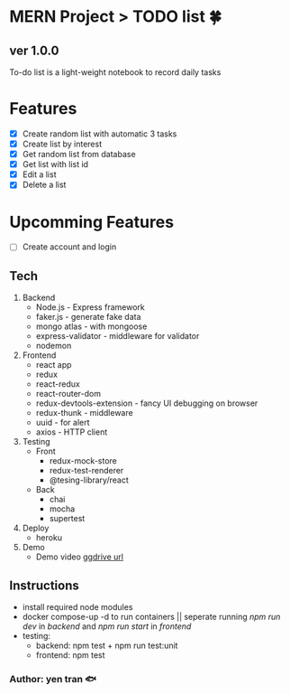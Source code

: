 # MERN Project > TODO list :four_leaf_clover:

## ver 1.0.0

To-do list is a light-weight notebook to record daily tasks

# Features

- [x] Create random list with automatic 3 tasks
- [x] Create list by interest
- [x] Get random list from database
- [x] Get list with list id
- [x] Edit a list
- [x] Delete a list

# Upcomming Features

- [ ] Create account and login

## Tech

1. Backend
   - Node.js - Express framework
   - faker.js - generate fake data
   - mongo atlas - with mongoose
   - express-validator - middleware for validator
   - nodemon
2. Frontend
   - react app
   - redux
   - react-redux
   - react-router-dom
   - redux-devtools-extension - fancy UI debugging on browser
   - redux-thunk - middleware
   - uuid - for alert
   - axios - HTTP client
3. Testing
   - Front
     - redux-mock-store
     - redux-test-renderer
     - @tesing-library/react
   - Back
     - chai
     - mocha
     - supertest
4. Deploy
   - heroku
5. Demo
   - Demo video 
     [ggdrive url](https://drive.google.com/file/d/1az8P3UHRI5-2oDtzs6xftWXwD3xnA9ob/view?usp=sharing)

## Instructions

- install required node modules
- docker compose-up -d to run containers || seperate running _npm run dev_ in _backend_ and _npm run start_ in _frontend_
- testing:
  - backend: npm test + npm run test:unit
  - frontend: npm test

### Author: yen tran :fish:
